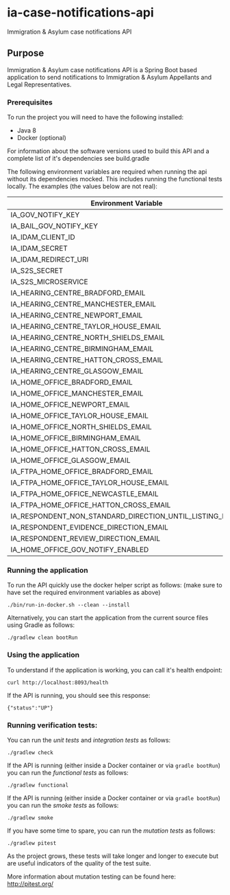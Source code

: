 # ia-case-notifications-api

Immigration &amp; Asylum case notifications API

## Purpose

Immigration &amp; Asylum case notifications API is a Spring Boot based application to send notifications to Immigration & Asylum Appellants and Legal Representatives.

### Prerequisites

To run the project you will need to have the following installed:

* Java 8
* Docker (optional)

For information about the software versions used to build this API and a complete list of it's dependencies see build.gradle

The following environment variables are required when running the api without its dependencies mocked. This includes running the functional tests locally. The examples (the values below are not real):

| Environment Variable | *Example values*  |
|----------------------|----------|
| IA_GOV_NOTIFY_KEY | some-gov-notify-key |
| IA_BAIL_GOV_NOTIFY_KEY | some-gov-notify-key |
| IA_IDAM_CLIENT_ID  |  some-idam-client-id |
| IA_IDAM_SECRET  |  some-idam-secret |
| IA_IDAM_REDIRECT_URI  |  http://localhost:3451/oauth2redirect |
| IA_S2S_SECRET  |  some-s2s-secret |
| IA_S2S_MICROSERVICE  |  some-s2s-gateway |
| IA_HEARING_CENTRE_BRADFORD_EMAIL |  some-email |
| IA_HEARING_CENTRE_MANCHESTER_EMAIL |  some-email |
| IA_HEARING_CENTRE_NEWPORT_EMAIL |  some-email |
| IA_HEARING_CENTRE_TAYLOR_HOUSE_EMAIL |  some-email |
| IA_HEARING_CENTRE_NORTH_SHIELDS_EMAIL |  some-email |
| IA_HEARING_CENTRE_BIRMINGHAM_EMAIL |  some-email |
| IA_HEARING_CENTRE_HATTON_CROSS_EMAIL |  some-email |
| IA_HEARING_CENTRE_GLASGOW_EMAIL |  some-email |
| IA_HOME_OFFICE_BRADFORD_EMAIL |  some-email |
| IA_HOME_OFFICE_MANCHESTER_EMAIL |  some-email |
| IA_HOME_OFFICE_NEWPORT_EMAIL |  some-email |
| IA_HOME_OFFICE_TAYLOR_HOUSE_EMAIL |  some-email |
| IA_HOME_OFFICE_NORTH_SHIELDS_EMAIL |  some-email |
| IA_HOME_OFFICE_BIRMINGHAM_EMAIL |  some-email |
| IA_HOME_OFFICE_HATTON_CROSS_EMAIL |  some-email |
| IA_HOME_OFFICE_GLASGOW_EMAIL |  some-email |
| IA_FTPA_HOME_OFFICE_BRADFORD_EMAIL |  some-email |
| IA_FTPA_HOME_OFFICE_TAYLOR_HOUSE_EMAIL |  some-email |
| IA_FTPA_HOME_OFFICE_NEWCASTLE_EMAIL |  some-email |
| IA_FTPA_HOME_OFFICE_HATTON_CROSS_EMAIL |  some-email |
| IA_RESPONDENT_NON_STANDARD_DIRECTION_UNTIL_LISTING_EMAIL |  some-email |
| IA_RESPONDENT_EVIDENCE_DIRECTION_EMAIL |  some-email |
| IA_RESPONDENT_REVIEW_DIRECTION_EMAIL |  some-email |
| IA_HOME_OFFICE_GOV_NOTIFY_ENABLED |  true/false |

### Running the application

To run the API quickly use the docker helper script as follows: (make sure to have set the required environment variables as above)

```
./bin/run-in-docker.sh --clean --install
```

Alternatively, you can start the application from the current source files using Gradle as follows:

```
./gradlew clean bootRun
```

### Using the application

To understand if the application is working, you can call it's health endpoint:

```
curl http://localhost:8093/health
```

If the API is running, you should see this response:

```
{"status":"UP"}
```

### Running verification tests:

You can run the *unit tests* and *integration tests* as follows:

```
./gradlew check
```

If the API is running (either inside a Docker container or via `gradle bootRun`) you can run the *functional tests* as follows:

```
./gradlew functional
```

If the API is running (either inside a Docker container or via `gradle bootRun`) you can run the *smoke tests* as follows:

```
./gradlew smoke
```

If you have some time to spare, you can run the *mutation tests* as follows:

```
./gradlew pitest
```

As the project grows, these tests will take longer and longer to execute but are useful indicators of the quality of the test suite.

More information about mutation testing can be found here:
http://pitest.org/

